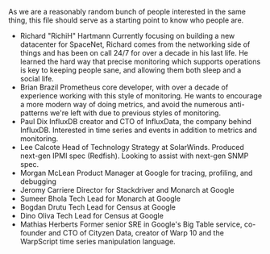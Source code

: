 As we are a reasonably random bunch of people interested in the same thing, this file should serve as a starting point to know who people are.

* Richard "RichiH" Hartmann
  Currently focusing on building a new datacenter for SpaceNet, Richard comes from the networking side of things and has been on call 24/7 for over a decade in his last life. He learned the hard way that precise monitoring which supports operations is key to keeping people sane, and allowing them both sleep and a social life.
* Brian Brazil
  Prometheus core developer, with over a decade of experience working with this style of monitoring. He wants to encourage a more modern way of doing metrics, and avoid the numerous anti-patterns we're left with due to previous styles of monitoring.
* Paul Dix
  InfluxDB creator and CTO of InfluxData, the company behind InfluxDB. Interested in time series and events in addition to metrics and monitoring.
* Lee Calcote
  Head of Technology Strategy at SolarWinds. Produced next-gen IPMI spec (Redfish). Looking to assist with next-gen SNMP spec.
* Morgan McLean
  Product Manager at Google for tracing, profiling, and debugging
* Jeromy Carriere
  Director for Stackdriver and Monarch at Google
* Sumeer Bhola
  Tech Lead for Monarch at Google
* Bogdan Drutu
  Tech Lead for Census at Google
* Dino Oliva
  Tech Lead for Census at Google
* Mathias Herberts
  Former senior SRE in Google's Big Table service, co-founder and CTO of Cityzen Data, creator of Warp 10 and the WarpScript time series manipulation language.
